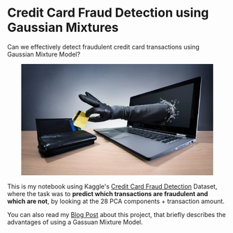 # Credit Card Fraud Detection using Gaussian Mixtures
Can we effectively detect fraudulent credit card transactions using Gaussian Mixture Model?

<p align="center"><img src="img.jpg" width = "440" height = "256"></p>

This is my notebook using Kaggle's [Credit Card Fraud Detection](https://www.kaggle.com/mlg-ulb/creditcardfraud) Dataset, 
where the task was to **predict which transactions are fraudulent and which are not**, by looking at the 28 PCA components + transaction amount.

You can also read my [Blog Post](https://lucreceshin.wixsite.com/portfolio/post/credit-card-fraud-detection-using-gaussian-mixture-model) about this project, that briefly describes the advantages of using a Gassuan Mixture Model.
